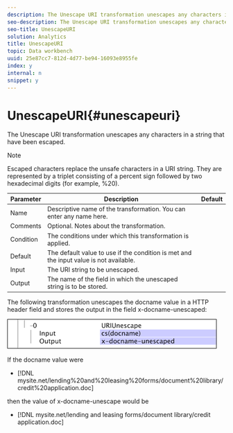 ```yaml
---
description: The Unescape URI transformation unescapes any characters in a string that have been escaped.
seo-description: The Unescape URI transformation unescapes any characters in a string that have been escaped.
seo-title: UnescapeURI
solution: Analytics
title: UnescapeURI
topic: Data workbench
uuid: 25e87cc7-812d-4d77-be94-16093e8955fe
index: y
internal: n
snippet: y
---
```


# UnescapeURI{#unescapeuri}

The Unescape URI transformation unescapes any characters in a string that have been escaped.

>[!NOTE]
>
>Escaped characters replace the unsafe characters in a URI string. They are represented by a triplet consisting of a percent sign followed by two hexadecimal digits (for example, %20).

|  Parameter  | Description  | Default  |
|---|---|---|
|  Name  | Descriptive name of the transformation. You can enter any name here.  | |
|  Comments  | Optional. Notes about the transformation.  | |
|  Condition  | The conditions under which this transformation is applied.  | |
|  Default  | The default value to use if the condition is met and the input value is not available.  | |
|  Input  | The URI string to be unescaped.  | |
|  Output  | The name of the field in which the unescaped string is to be stored.  | |

The following transformation unescapes the docname value in a HTTP header field and stores the output in the field x-docname-unescaped:

![](assets/cfg_TransformationType_UnescapeURI.png)

If the docname value were

* [!DNL mysite.net/lending%20and%20leasing%20forms/document%20library/credit%20application.doc]

then the value of x-docname-unescape would be

* [!DNL mysite.net/lending and leasing forms/document library/credit application.doc]

